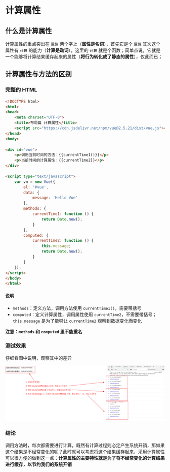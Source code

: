 # 计算属性

## 什么是计算属性

计算属性的重点突出在 `属性` 两个字上（**属性是名词**），首先它是个 `属性` 其次这个属性有 `计算` 的能力（**计算是动词**），这里的 `计算` 就是个函数；简单点说，它就是一个能够将计算结果缓存起来的属性（**将行为转化成了静态的属性**），仅此而已；

## 计算属性与方法的区别

### 完整的 HTML

```html
<!DOCTYPE html>
<html>
<head>
    <meta charset="UTF-8">
    <title>布局篇 计算属性</title>
    <script src="https://cdn.jsdelivr.net/npm/vue@2.5.21/dist/vue.js"></script>
</head>
<body>

<div id="vue">
    <p>调用当前时间的方法：{{currentTime1()}}</p>
    <p>当前时间的计算属性：{{currentTime2}}</p>
</div>

<script type="text/javascript">
    var vm = new Vue({
        el: '#vue',
        data: {
            message: 'Hello Vue'
        },
        methods: {
            currentTime1: function () {
                return Date.now();
            }
        },
        computed: {
            currentTime2: function () {
                this.message;
                return Date.now();
            }
        }
    });
</script>
</body>
</html>
```

#### 说明

- `methods`：定义方法，调用方法使用 `currentTime1()`，需要带括号
- `computed`：定义计算属性，调用属性使用 `currentTime2`，不需要带括号；`this.message` 是为了能够让 `currentTime2` 观察到数据变化而变化

**注意：`methods` 和 `computed` 里不能重名**

### 测试效果

仔细看图中说明，观察其中的差异

![img](./img/Lusifer_20181223015823.png)

### 结论

调用方法时，每次都需要进行计算，既然有计算过程则必定产生系统开销，那如果这个结果是不经常变化的呢？此时就可以考虑将这个结果缓存起来，采用计算属性可以很方便的做到这一点；**计算属性的主要特性就是为了将不经常变化的计算结果进行缓存，以节约我们的系统开销**